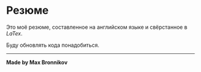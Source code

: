 # Резюме

Это моё резюме, составленное на английском языке и свёрстанное в *LaTex*.

Буду обновлять кода понадобиться.

------------------

**Made by Max Bronnikov**
